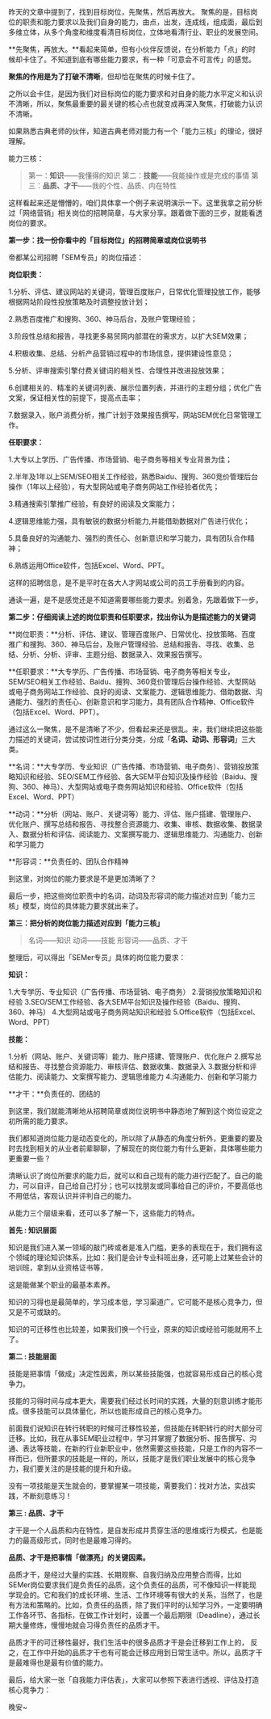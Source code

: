 

昨天的文章中提到了，找到目标岗位，先聚焦，然后再放大。
聚焦的是，目标岗位的职责和能力要求以及我们自身的能力，由点，出发，连成线，组成面，最后到多维立体，从多个角度和维度看清目标岗位，立体地看清行业、职业的发展空间。

**先聚焦，再放大。**看起来简单，但有小伙伴反馈说，在分析能力「点」的时候却卡住了。不知道到底有哪些能力要求，有一种「可意会不可言传」的感觉。

**聚焦的作用是为了打破不清晰**，但却恰在聚焦的时候卡住了。

之所以会卡住，是因为我们对目标岗位的能力要求和对自身的能力水平定义和认识不清晰，所以，聚焦最重要的最关键的核心点也就变成再深入聚焦，打破能力认识不清晰。

如果熟悉古典老师的伙伴，知道古典老师对能力有一个「能力三核」的理论，很好理解。

能力三核：

>第一：**知识**——我懂得的知识
第二：**技能**——我能操作或是完成的事情
第三：**品质、才干**——我的个性、品质、内在特性

这样看起来还是懵懵的，咱们具体拿一个例子来说明演示一下。这里我拿之前分析过「网络营销」相关岗位的招聘简章，与大家分享。跟着做下面的三步，就能看透岗位的要求。

**第一步：找一份你看中的「目标岗位」的招聘简章或岗位说明书**

帝都某公司招聘「SEM专员」的岗位描述：

**岗位职责：**

1.分析、评估、建议网站的关键词，管理百度账户，日常优化管理投放工作，能够根据网站阶段性投放策略及时调整投放计划；

2.熟悉百度推广和搜狗、360、神马后台，及账户管理经验；

3.阶段性总结和报告，寻找更多易贸网内部潜在的需求方，以扩大SEM效果；

4.积极收集、总结、分析产品营销过程中的市场信息，提供建设性意见；

5.分析、评审搜索引擎付费关键词的相关性、合理性并改进投放效果；

6.创建相关的、精准的关键词列表、展示位置列表，并进行的主题分组；优化广告文案，保证相关性的前提下，提高点击率；

7.数据录入，账户消费分析，推广计划于效果报告撰写，网站SEM优化日常管理工作。

**任职要求：**

1.大专以上学历、广告传播、市场营销、电子商务等相关专业背景为佳；

2.半年及1年以上SEM/SEO相关工作经验，熟悉Baidu、搜狗、360竞价管理后台操作（1年以上经验），有大型网站或电子商务网站工作经验者优先；

3.精通搜索引擎推广经验，有良好的阅读及文案能力；

4.逻辑思维能力强，具有敏锐的数据分析能力,并能借助数据对广告进行优化；

5.具备良好的沟通能力、强烈的责任心、创新意识和学习能力，具有团队合作精神；

6.熟练运用Office软件，包括Excel、Word、PPT。

这样的招聘信息，是不是平时在各大人才网站或公司的员工手册看到的内容。

通读一遍，是不是感觉还是不知道需要哪些能力要求。别着急，先跟着做下一步。

**第二步：仔细阅读上述的岗位职责和任职要求，找出你认为是描述能力的关键词**

**岗位职责：**分析、评估、建议、管理百度账户、日常优化、投放策略、百度推广和搜狗、360、神马后台，及账户管理经验、总结和报告、寻找、收集、总结、分析、分析、评审、主题分组、数据录入、效果报告撰写。

**任职要求：**大专学历、广告传播、市场营销、电子商务等相关专业，SEM/SEO相关工作经验、Baidu、搜狗、360竞价管理后台操作经验、大型网站或电子商务网站工作经验、良好的阅读、文案能力、逻辑思维能力、借助数据、沟通能力、强烈的责任心、创新意识和学习能力，具有团队合作精神、Office软件（包括Excel、Word、PPT）。

通过这么一聚焦，是不是清晰了不少，但看起来还是很乱。来，我们继续把这些能力描述的关键词，尝试按词性进行分类分类，分成「**名词、动词、形容词**」三大类。

**名词：**大专学历、专业知识（广告传播、市场营销、电子商务）、营销投放策略知识和经验、SEO/SEM工作经验、各大SEM平台知识及操作经验（Baidu、搜狗、360、神马）、大型网站或电子商务网站知识和经验、Office软件（包括Excel、Word、PPT）

**动词：**分析（网站、账户、关键词等）能力、评估、账户搭建、管理账户、优化账户、撰写总结和报告、寻找整合资源能力、收集、审核、数据收集、数据录入、数据分析和评估、阅读能力、文案撰写能力、逻辑思维能力、沟通能力、创新和学习能力

**形容词：**负责任的、团队合作精神

到这里，对岗位的能力要求是不是更加清晰了？

最后一步，把这些岗位职责中的名词，动词及形容词的能力描述对应到「能力三核」模型，岗位的具体能力要求就出来了。

**第三：把分析的岗位能力描述对应到「能力三核」**

>名词——知识
> 动词——技能
> 形容词——品质、才干

整理后，可以得出「SEMer专员」具体的岗位能力要求：

**知识：**

1.大专学历、专业知识（广告传播、市场营销、电子商务）
2.营销投放策略知识和经验
3.SEO/SEM工作经验、各大SEM平台知识及操作经验（Baidu、搜狗、360、神马）
4.大型网站或电子商务网站知识和经验
5.Office软件（包括Excel、Word、PPT）

**技能：**

1.分析（网站、账户、关键词等）能力、账户搭建、管理账户、优化账户
2.撰写总结和报告、寻找整合资源能力、审核评估、数据收集、数据录入
3.数据分析和评估能力、阅读能力、文案撰写能力、逻辑思维能力
4.沟通能力、创新和学习能力

**才干：**负责任的、团结的

到这里，我们就能清晰地从招聘简章或岗位说明书中静态地了解到这个岗位设定之初所需的能力要求。

我们都知道岗位能力是动态变化的，所以除了从静态的角度分析外，更重要的要及时去找到相关的从业者前辈聊聊，了解现在的岗位能力有什么更新，具体哪些能力更重要一些？

清晰认识了岗位所要求的能力后，就可以和自己现有的能力进行匹配了。自己的能力，可以自评，自己给自己打分；也可以找朋友或同事给自己的评价，不要高低也不用低估，客观认识并评判自己的能力。

从能力三个层级来看，还可以多了解一下，这些能力的特点。

**首先 : 知识层面**

知识是我们进入某一领域的敲门砖或者是准入门槛，更多的表现在于，我们拥有这个领域的理论知识体系，比如：我们是会计专业科班出身，还可能上过某些会计的培训班，拿到从业资格证书等，

这是能做某个职业的最基本素养。

知识的习得也是最简单的，学习成本低，学习渠道广。它可能不是核心竞争力，但又是不可或缺的。

知识的可迁移性也比较差，如果我们换一个行业，原来的知识或经验可能就用不上了。

**第二 : 技能层面**

技能是把事情「做成」决定性因素，所以某些技能强，也就容易形成自己的核心竞争力。

技能的习得时间与成本更大，需要我们经过长时间的实践，大量的刻意训练才能形成。很多技能可以具体量化，所以也能形成自己的核心竞争力。

前面我们说知识在转行转职的时候可迁移性较差，但技能在转职转行的时大部分可迁移。比如，我在从事SEM职业过程中，学习并掌握了数据分析、报告撰写、沟通、表达等技能，在新的行业新职业中，依然需要这些技能，只是工作的内容不一样而已，但所要求的技能是一样的，所以，技能才是我们职业发展中的核心竞争力，我们要关注的是技能的提升和升级。

没有一项技能是天生就会的，要掌握某一项技能，需要我们：找对方法，实战实践，不断刻意练习！

**第三 : 品质、才干**

才干是一个人品质和内在特性，是自发形成并贯穿生活的思维或行为模式，也是能力的最高级形式，同时也是最难习得的。

**品质、才干是把事情「做漂亮」的关键因素。**

品质才干，是经过大量的实践、长期观察、自我归纳及应用整合而得，比如SEMer岗位要求我们是负责任的品质，这个负责任的品质，可不像知识一样能现学现会的。它和我们的成长环境、生活、工作环境等有很大的关系，当然了，也是有方法和策略的。比如，负责任的品质，除了我们平时的认知学习外，一定要明确工作各环节、各指标，在做工作计划时，设置一个最后期限（Deadline），通过长期大量修炼，慢慢地就会习得负责任的品质才干。

品质才干的可迁移性最好，我们生活中的很多品质才干是会迁移到工作上的， 反之，在工作中开始的品质才干也有可能会迁移应用到日常生活中。所以，品质才干是最难得也是最有价值的能力。   

最后，给大家一张「自我能力评估表」，大家可以参照下表进行透视、评估及打造核心竞争力：


晚安~


